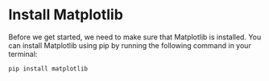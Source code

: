 # Install Matplotlib

Before we get started, we need to make sure that Matplotlib is installed. You can install Matplotlib using pip by running the following command in your terminal:

```python
pip install matplotlib
```
